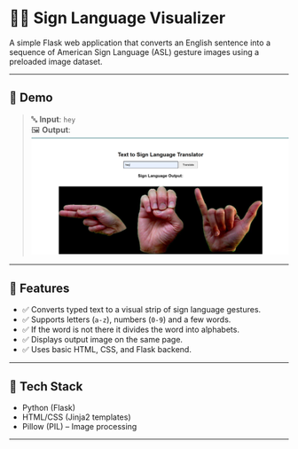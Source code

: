 # 🧏‍♂️ Sign Language Visualizer

A simple Flask web application that converts an English sentence into a sequence of American Sign Language (ASL) gesture images using a preloaded image dataset.

---

## 📸 Demo

> 🔤 **Input**: `hey`  
> 🖼️ **Output**: ![alt text](image.png)

---

## 🚀 Features

- ✅ Converts typed text to a visual strip of sign language gestures.
- ✅ Supports letters (`a-z`), numbers (`0-9`) and a few words.
- ✅ If the word is not there it divides the word into alphabets.
- ✅ Displays output image on the same page.
- ✅ Uses basic HTML, CSS, and Flask backend.

---

## 🧰 Tech Stack

- Python (Flask)
- HTML/CSS (Jinja2 templates)
- Pillow (PIL) – Image processing

---

